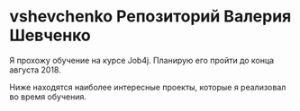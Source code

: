# vshevchenko Репозиторий Валерия Шевченко

Я прохожу обучение на курсе Job4j. Планирую его пройти до конца августа 2018.

Ниже находятся наиболее интересные проекты, которые я реализовал во время обучения.
